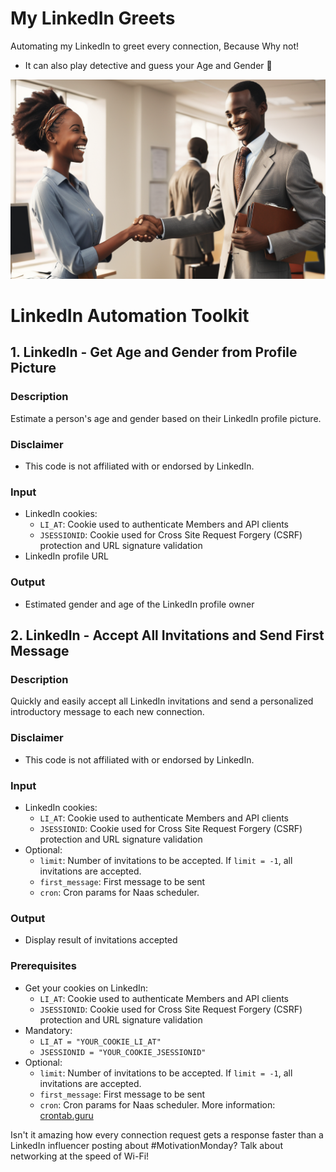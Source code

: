 # My LinkedIn Greets
Automating my LinkedIn to greet every connection, Because Why not!
- It can also play detective and guess your Age and Gender 🤭

![Banner](g.png)

# LinkedIn Automation Toolkit

## 1. LinkedIn - Get Age and Gender from Profile Picture

### Description
Estimate a person's age and gender based on their LinkedIn profile picture.

### Disclaimer
- This code is not affiliated with or endorsed by LinkedIn.

### Input
- LinkedIn cookies:
  - `LI_AT`: Cookie used to authenticate Members and API clients
  - `JSESSIONID`: Cookie used for Cross Site Request Forgery (CSRF) protection and URL signature validation
- LinkedIn profile URL

### Output
- Estimated gender and age of the LinkedIn profile owner

## 2. LinkedIn - Accept All Invitations and Send First Message

### Description
Quickly and easily accept all LinkedIn invitations and send a personalized introductory message to each new connection.

### Disclaimer
- This code is not affiliated with or endorsed by LinkedIn.

### Input
- LinkedIn cookies:
  - `LI_AT`: Cookie used to authenticate Members and API clients
  - `JSESSIONID`: Cookie used for Cross Site Request Forgery (CSRF) protection and URL signature validation
- Optional:
  - `limit`: Number of invitations to be accepted. If `limit = -1`, all invitations are accepted.
  - `first_message`: First message to be sent
  - `cron`: Cron params for Naas scheduler.

### Output
- Display result of invitations accepted

### Prerequisites
- Get your cookies on LinkedIn:
  - `LI_AT`: Cookie used to authenticate Members and API clients
  - `JSESSIONID`: Cookie used for Cross Site Request Forgery (CSRF) protection and URL signature validation
- Mandatory:
  - `LI_AT = "YOUR_COOKIE_LI_AT"`
  - `JSESSIONID = "YOUR_COOKIE_JSESSIONID"`
- Optional:
  - `limit`: Number of invitations to be accepted. If `limit = -1`, all invitations are accepted.
  - `first_message`: First message to be sent
  - `cron`: Cron params for Naas scheduler. More information: [crontab.guru](https://crontab.guru/)
 
Isn't it amazing how every connection request gets a response faster than a LinkedIn influencer posting about #MotivationMonday? Talk about networking at the speed of Wi-Fi!

